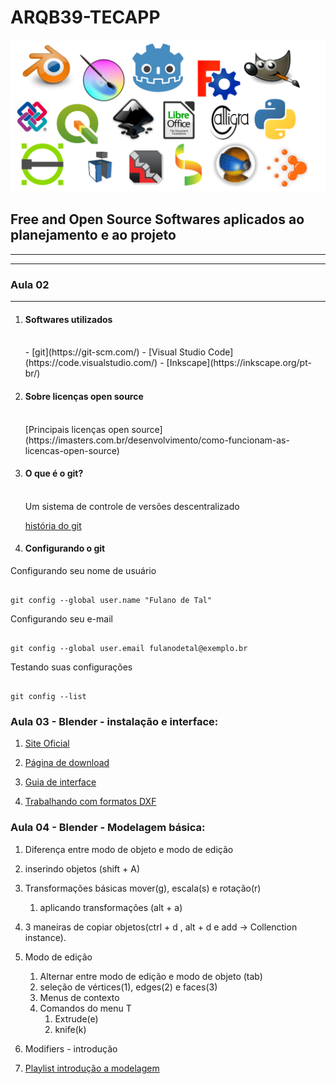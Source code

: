 # ARQB39-TECAPP

![LOGOS](./LOGOS/logos.png)

## Free and Open Source Softwares aplicados ao planejamento e ao projeto
__________________________
__________________________
### Aula 02
__________________________
1. #### Softwares utilizados
   <br/>
   - [git](https://git-scm.com/)
   - [Visual Studio Code](https://code.visualstudio.com/)
   - [Inkscape](https://inkscape.org/pt-br/)
  
    <br/>
1. #### Sobre licenças open source
      <br/>
      [Principais licenças open source](https://imasters.com.br/desenvolvimento/como-funcionam-as-licencas-open-source)

    <br/>

1. #### O que é o git?
   
    <br/>
    Um sistema de controle de versões descentralizado

    [história do git](https://www.welcometothejungle.com/en/articles/btc-history-git)
    <br/>
1. #### Configurando o git
   
  Configurando seu nome de usuário

   ```

   git config --global user.name "Fulano de Tal"
   
  ```

  Configurando seu e-mail

  ```

  git config --global user.email fulanodetal@exemplo.br

  ```

  Testando suas configurações

  ```

  git config --list

  ```
### Aula 03 - Blender - instalação e interface:

1. [Site Oficial](https://www.blender.org)

1. [Página de download](https://www.blender.org/download/)

1. [Guia de interface](./blender/b_interface.md)


3. [Trabalhando com formatos DXF](blender/modelagem_Import_dxf.md)

### Aula 04 - Blender - Modelagem básica:

1. Diferença entre modo de objeto e modo de edição

1. inserindo objetos (shift + A)

1. Transformações básicas mover(g), escala(s) e rotação(r)
   1. aplicando transformações (alt + a)
2. 3 maneiras de copiar objetos(ctrl + d , alt + d e add -> Collenction instance).

3. Modo de edição
   1. Alternar entre modo de edição e modo de objeto (tab)
   2. seleção de vértices(1), edges(2) e faces(3)
   3. Menus de contexto
   4. Comandos do menu T
      1. Extrude(e)
      2. knife(k)
4. Modifiers - introdução


5. [Playlist introdução a modelagem](https://www.youtube.com/watch?v=kbHsXdrRIBY&list=PL-YgB1cUwWX3JWUeHtvQ2GPrm81XOYnox)



